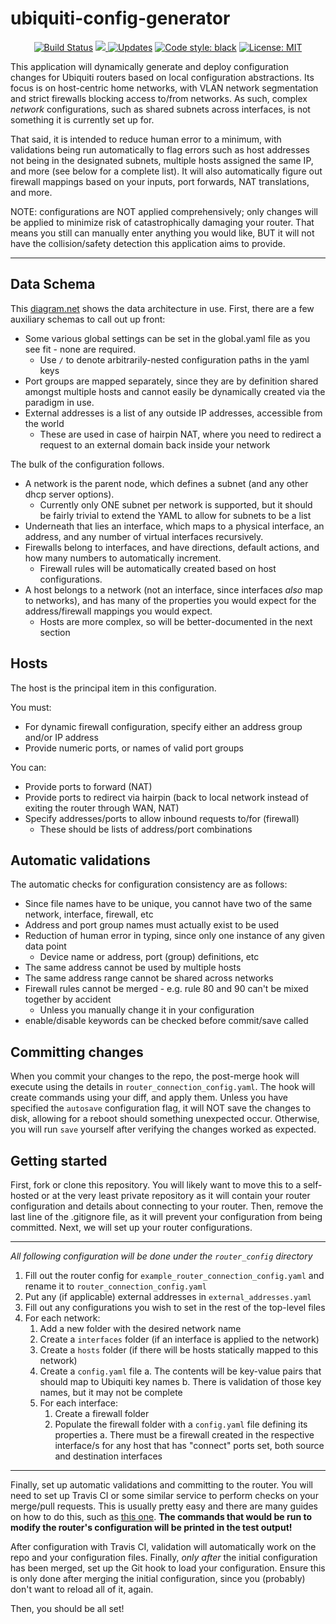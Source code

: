 # ubiquiti-config-generator
<p align="center">
  <a href="https://travis-ci.com/ammesonb/ubiquiti-config-generator"><img alt="Build Status" src="https://travis-ci.com/ammesonb/ubiquiti-config-generator.svg?branch=main"></a>
  <a href="https://codecov.io/gh/ammesonb/ubiquiti-config-generator">
    <img src="https://codecov.io/gh/ammesonb/ubiquiti-config-generator/branch/main/graph/badge.svg" />
  </a>
  <a href="https://pyup.io/repos/github/ammesonb/ubiquiti-config-generator/"><img src="https://pyup.io/repos/github/ammesonb/ubiquiti-config-generator/shield.svg" alt="Updates" /></a>
  <a href="https://github.com/psf/black"><img alt="Code style: black" src="https://img.shields.io/badge/code%20style-black-000000.svg"></a>
  <a href="https://github.com/ammesonb/ubiquiti-config-generator/blob/trunk/LICENSE"><img alt="License: MIT" src="https://img.shields.io/badge/License-MIT-purple.svg"></a>
</p>

This application will dynamically generate and deploy configuration changes for Ubiquiti routers based on local configuration abstractions.
Its focus is on host-centric home networks, with VLAN network segmentation and strict firewalls blocking access to/from networks.
As such, complex _network_ configurations, such as shared subnets across interfaces, is not something it is currently set up for.

That said, it is intended to reduce human error to a minimum, with validations being run automatically to flag errors such as host addresses not being in the designated subnets, multiple hosts assigned the same IP, and more (see below for a complete list).
It will also automatically figure out firewall mappings based on your inputs, port forwards, NAT translations, and more.

NOTE: configurations are NOT applied comprehensively; only changes will be applied to minimize risk of catastrophically damaging your router.
That means you still can manually enter anything you would like, BUT it will not have the collision/safety detection this application aims to provide.

----

## Data Schema
This [diagram.net](https://app.diagrams.net/?src=about#G1Lw4wh8zmSl0JGgrkhEczMQtAOhgKbUKq) shows the data architecture in use.
First, there are a few auxiliary schemas to call out up front:
- Some various global settings can be set in the global.yaml file as you see fit - none are required.
    - Use `/` to denote arbitrarily-nested configuration paths in the yaml keys
- Port groups are mapped separately, since they are by definition shared amongst multiple hosts and cannot easily be dynamically created via the paradigm in use.
- External addresses is a list of any outside IP addresses, accessible from the world
    - These are used in case of hairpin NAT, where you need to redirect a request to an external domain back inside your network

The bulk of the configuration follows.
- A network is the parent node, which defines a subnet (and any other dhcp server options).
    - Currently only ONE subnet per network is supported, but it should be fairly trivial to extend the YAML to allow for subnets to be a list
- Underneath that lies an interface, which maps to a physical interface, an address, and any number of virtual interfaces recursively.
- Firewalls belong to interfaces, and have directions, default actions, and how many numbers to automatically increment.
    - Firewall rules will be automatically created based on host configurations.
- A host belongs to a network (not an interface, since interfaces _also_ map to networks), and has many of the properties you would expect for the address/firewall mappings you would expect.
    - Hosts are more complex, so will be better-documented in the next section

## Hosts
The host is the principal item in this configuration.

You must:
- For dynamic firewall configuration, specify either an address group and/or IP address
- Provide numeric ports, or names of valid port groups

You can:
- Provide ports to forward (NAT)
- Provide ports to redirect via hairpin (back to local network instead of exiting the router through WAN, NAT)
- Specify addresses/ports to allow inbound requests to/for (firewall)
    - These should be lists of address/port combinations

## Automatic validations
The automatic checks for configuration consistency are as follows:
- Since file names have to be unique, you cannot have two of the same network, interface, firewall, etc
- Address and port group names must actually exist to be used
- Reduction of human error in typing, since only one instance of any given data point
    - Device name or address, port (group) definitions, etc
- The same address cannot be used by multiple hosts
- The same address range cannot be shared across networks
- Firewall rules cannot be merged - e.g. rule 80 and 90 can't be mixed together by accident
    - Unless you manually change it in your configuration
- enable/disable keywords can be checked before commit/save called

## Committing changes
When you commit your changes to the repo, the post-merge hook will execute using the details in `router_connection_config.yaml`.
The hook will create commands using your diff, and apply them.
Unless you have specified the `autosave` configuration flag, it will NOT save the changes to disk, allowing for a reboot should something unexpected occur.
Otherwise, you will run `save` yourself after verifying the changes worked as expected.

## Getting started
First, fork or clone this repository.
You will likely want to move this to a self-hosted or at the very least private repository as it will contain your router configuration and details about connecting to your router.
Then, remove the last line of the .gitignore file, as it will prevent your configuration from being committed.
Next, we will set up your router configurations.

---

*All following configuration will be done under the `router_config` directory*

1. Fill out the router config for `example_router_connection_config.yaml` and rename it to `router_connection_config.yaml`
2. Put any (if applicable) external addresses in `external_addresses.yaml`
3. Fill out any configurations you wish to set in the rest of the top-level files
4. For each network:
    1. Add a new folder with the desired network name
    2. Create a `interfaces` folder (if an interface is applied to the network)
    3. Create a `hosts` folder (if there will be hosts statically mapped to this network)
    4. Create a `config.yaml` file
        a. The contents will be key-value pairs that should map to Ubiquiti key names
        b. There is validation of those key names, but it may not be complete
    5. For each interface:
        1. Create a firewall folder
        2. Populate the firewall folder with a `config.yaml` file defining its properties
            a. There must be a firewall created in the respective interface/s for any host that has "connect" ports set, both source and destination interfaces


---

Finally, set up automatic validations and committing to the router.
You will need to set up Travis CI or some similar service to perform checks on your merge/pull requests.
This is usually pretty easy and there are many guides on how to do this, such as [this one](https://docs.travis-ci.com/user/tutorial/#to-get-started-with-travis-ci-using-github).
**The commands that would be run to modify the router's configuration will be printed in the test output!**

After configuration with Travis CI, validation will automatically work on the repo and your configuration files.
Finally, *only after* the initial configuration has been merged, set up the Git hook to load your configuration.
    Ensure this is only done after merging the initial configuration, since you (probably) don't want to reload all of it, again.

Then, you should be all set!
